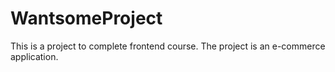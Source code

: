 # WantsomeProject
This is a project to complete frontend course.
The project is an e-commerce application.